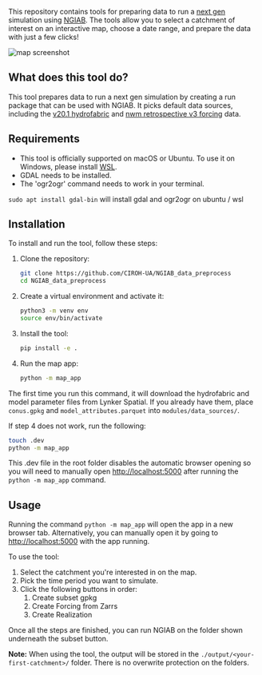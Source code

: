 This repository contains tools for preparing data to run a [next gen](https://github.com/NOAA-OWP/ngen) simulation using [NGIAB](https://github.com/CIROH-UA/NGIAB-CloudInfra). The tools allow you to select a catchment of interest on an interactive map, choose a date range, and prepare the data with just a few clicks!

![map screenshot](https://github.com/CIROH-UA/NGIAB_data_preprocess/blob/main/map_app/static/resources/screenshot.png)


## What does this tool do?

This tool prepares data to run a next gen simulation by creating a run package that can be used with NGIAB. It picks default data sources, including the [v20.1 hydrofabric](https://www.lynker-spatial.com/data?path=hydrofabric%2Fv20.1%2F) and [nwm retrospective v3 forcing](https://noaa-nwm-retrospective-3-0-pds.s3.amazonaws.com/index.html#CONUS/zarr/forcing/) data.

## Requirements

* This tool is officially supported on macOS or Ubuntu. To use it on Windows, please install [WSL](https://learn.microsoft.com/en-us/windows/wsl/install).
* GDAL needs to be installed.
* The 'ogr2ogr' command needs to work in your terminal.

`sudo apt install gdal-bin` will install gdal and ogr2ogr on ubuntu / wsl

## Installation

To install and run the tool, follow these steps:

1. Clone the repository:
    ```bash
    git clone https://github.com/CIROH-UA/NGIAB_data_preprocess
    cd NGIAB_data_preprocess
    ```

2. Create a virtual environment and activate it:
    ```bash
    python3 -m venv env
    source env/bin/activate
    ```

3. Install the tool:
    ```bash
    pip install -e .
    ```

4. Run the map app:
    ```bash
    python -m map_app
    ```

The first time you run this command, it will download the hydrofabric and model parameter files from Lynker Spatial. If you already have them, place `conus.gpkg` and `model_attributes.parquet` into `modules/data_sources/`.

If step 4 does not work, run the following:

```bash
touch .dev
python -m map_app
```   
    
This .dev file in the root folder disables the automatic browser opening so you will need to manually open [http://localhost:5000](http://localhost:5000) after running the `python -m map_app` command.   


## Usage

Running the command `python -m map_app` will open the app in a new browser tab. Alternatively, you can manually open it by going to [http://localhost:5000](http://localhost:5000) with the app running.

To use the tool:

1. Select the catchment you're interested in on the map.
2. Pick the time period you want to simulate.
3. Click the following buttons in order:
    1) Create subset gpkg
    2) Create Forcing from Zarrs
    3) Create Realization

Once all the steps are finished, you can run NGIAB on the folder shown underneath the subset button.

**Note:** When using the tool, the output will be stored in the `./output/<your-first-catchment>/` folder. There is no overwrite protection on the folders.
